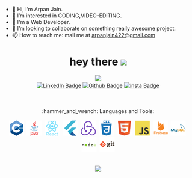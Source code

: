 - 👋 Hi, I’m Arpan Jain.
- 👀 I’m interested in CODING,VIDEO-EDITING.
- 🌱 I'm a Web Developer.
- 💞️ I’m looking to collaborate on something really awesome project.
- 📫 How to reach me: mail me at arpanjain422@gmail.com

<!---
Arpan-21/Arpan-21 is a ✨ special ✨ repository because its `README.md` (this file) appears on your GitHub profile.
You can click the Preview link to take a look at your changes.
--->
<div id="header" align="center">
  <h1>
    hey there
    <img src="https://media.giphy.com/media/hvRJCLFzcasrR4ia7z/giphy.gif" width="30px"/>
  </h1>
  <img src="https://media.giphy.com/media/M9gbBd9nbDrOTu1Mqx/giphy.gif" width="100"/>
  <div id="badges">
    <a href="https://www.linkedin.com/in/arpan-jain-8514a9145/">
      <img src="https://img.shields.io/badge/LinkedIn-blue?style=for-the-badge&logo=linkedin&logoColor=white" alt="LinkedIn Badge"/>
    </a>
    <a href="https://www.github.com/Arpan-21">
      <img src="https://img.shields.io/badge/Github-grey?style=for-the-badge&logo=github&logoColor=white" alt="Github Badge"/>
    </a>
    <a href="https://www.instagram.com/its_arpan_2121">
      <img src="https://img.shields.io/badge/Instagram-pink?style=for-the-badge&logo=instagram&logoColor=white" alt="insta Badge"/>
    </a>
  </div>
    <img src="https://komarev.com/ghpvc/?username=Arpan-21&style=flat-square&color=blue" alt=""/>
</div>
<br><br>
<div align="center">
  :hammer_and_wrench: Languages and Tools: <br><br>
  <img src="https://github.com/devicons/devicon/blob/master/icons/cplusplus/cplusplus-original.svg" title="Java" alt="Java" width="40" height="40"/>&nbsp;
  <img src="https://github.com/devicons/devicon/blob/master/icons/java/java-original-wordmark.svg" title="Java" alt="Java" width="40" height="40"/>&nbsp;
  <img src="https://github.com/devicons/devicon/blob/master/icons/react/react-original-wordmark.svg" title="React" alt="React" width="40" height="40"/>&nbsp;
  <img src="https://github.com/devicons/devicon/blob/master/icons/flutter/flutter-original.svg" title="Flutter" alt="Flutter" width="40" height="40"/>&nbsp;
  <img src="https://github.com/devicons/devicon/blob/master/icons/redux/redux-original.svg" title="Redux" alt="Redux " width="40" height="40"/>&nbsp;
  <img src="https://github.com/devicons/devicon/blob/master/icons/css3/css3-plain-wordmark.svg"  title="CSS3" alt="CSS" width="40" height="40"/>&nbsp;
  <img src="https://github.com/devicons/devicon/blob/master/icons/html5/html5-original.svg" title="HTML5" alt="HTML" width="40" height="40"/>&nbsp;
  <img src="https://github.com/devicons/devicon/blob/master/icons/javascript/javascript-original.svg" title="JavaScript" alt="JavaScript" width="40" height="40"/>&nbsp;
  <img src="https://github.com/devicons/devicon/blob/master/icons/firebase/firebase-plain-wordmark.svg" title="Firebase" alt="Firebase" width="40" height="40"/>&nbsp;
  <img src="https://github.com/devicons/devicon/blob/master/icons/mysql/mysql-original-wordmark.svg" title="MySQL"  alt="MySQL" width="40" height="40"/>&nbsp;
  <img src="https://github.com/devicons/devicon/blob/master/icons/nodejs/nodejs-original-wordmark.svg" title="NodeJS" alt="NodeJS" width="40" height="40"/>&nbsp;
  <img src="https://github.com/devicons/devicon/blob/master/icons/git/git-original-wordmark.svg" title="Git" **alt="Git" width="40" height="40"/>
</div>
<br><br>
<div align="center" class="stats">
  <img src="https://github-readme-stats.vercel.app/api/top-langs/?username=Arpan-21&layout=compact&theme=vision-friendly-dark)](https://github.com/anuraghazra/github-readme-stats">
</div>
